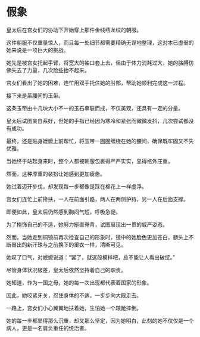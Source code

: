 # 假象

皇太后在宫女们的协助下开始穿上那件金线绣龙纹的朝服。

这件朝服不仅重量惊人，而且每一处细节都需要精确无误地整理，这对本已虚弱的她来说是一项巨大的挑战。

她先是被宫女托起手臂，将宽大的袖口套上去，但由于体力消耗过大，她的胳膊仿佛失去了力量，几次险些抬不起来。

宫女们看出了她的困难，连忙用双手托住她的肘部，帮助她顺利完成这一过程。

接下来是系腰间的玉带。

这条玉带由十几块大小不一的玉石串联而成，不仅美观，还具有一定的分量。

皇太后试图亲自系好，但她的手指已经因为寒冷和紧张而微微发抖，几次尝试都没有成功。

最终，还是贴身嬷嬷上前帮忙，将玉带一圈圈缠绕在她的腰间，确保既牢固又不失优雅。

当她终于站起身来时，整个人都被朝服包裹得严严实实，显得格外庄重。

然而，这种厚重的装扮让她感到更加疲惫。

她试着迈开步伐，却发现每一步都像是踩在棉花上一样虚浮。

宫女们连忙上前搀扶，一人在前面引路，两人在两侧护持，另一人在后面支撑。

即便如此，皇太后仍然感到胸闷气短，呼吸急促。

为了掩饰自己的不适，她努力挺直脊背，试图展现出一贯的威严姿态。

然而，当她走到铜镜前再次检查自己的形象时，镜中的她脸色更加苍白，额头上不断冒出的新汗珠与之前换下的里衣一样，清晰可见。

她叹了口气，对嬷嬷说道：“罢了，就这般模样吧，总不能让人看出破绽。”

尽管身体状况极差，皇太后依然坚持着自己的职责。

她知道，作为一国之母，她的每一次出现都代表着国家的形象。

因此，她咬紧牙关，忍住身体的不适，一步步向大殿走去。

一路上，宫女们小心翼翼地扶着她，生怕她一个踉跄摔倒。

她的每一步都显得那么沉重，却又那么坚定，因为她明白，此刻的她不仅仅是一个病人，更是一名肩负重任的统治者。


